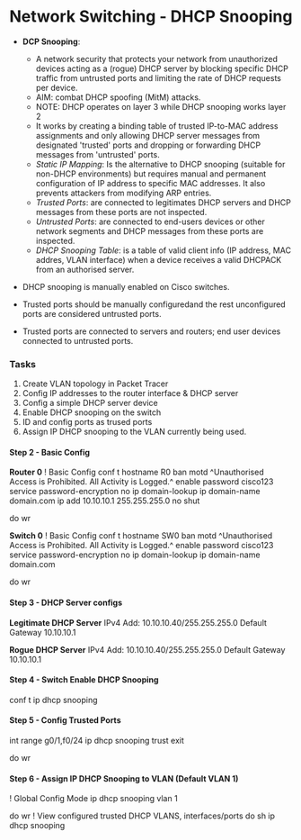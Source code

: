 # Network Switching - DHCP Snooping

+ **DCP Snooping**:
	- A network security that protects your network from unauthorized devices acting as a (rogue) DHCP server by blocking specific DHCP traffic from untrusted ports and limiting the rate of DHCP requests per device.
	- AIM: combat DHCP spoofing (MitM) attacks.
	- NOTE: DHCP operates on layer 3 while DHCP snooping works layer 2
	- It works by creating a binding table of trusted IP-to-MAC address assignments and only allowing DHCP server messages from designated 'trusted' ports and dropping or forwarding DHCP messages from 'untrusted' ports.
	- _Static IP Mapping_: Is the alternative to DHCP snooping (suitable for non-DHCP environments) but requires manual and permanent configuration of IP address to specific MAC addresses. It also prevents attackers from modifying ARP entries.
	- _Trusted Ports_: are connected to legitimates DHCP servers and DHCP messages from these ports are not inspected.
	- _Untrusted Ports_: are connected to end-users devices or other network segments and DHCP messages from these ports are inspected.
	- _DHCP Snooping Table_: is a table of valid client info (IP address, MAC addres, VLAN interface) when a device receives a valid DHCPACK from an authorised server.

+ DHCP snooping is manually enabled on Cisco switches.
+ Trusted ports should be manually configuredand the rest unconfigured ports are considered untrusted ports.
+ Trusted ports are connected to servers and routers; end user devices connected to untrusted ports.


### Tasks
1. Create VLAN topology in Packet Tracer
2. Config IP addresses to the router interface & DHCP server
3. Config a simple DHCP server device
4. Enable DHCP snooping on the switch
5. ID and config ports as trused ports
6. Assign IP DHCP snooping to the VLAN currently being used.



#### Step 2 - Basic Config

**Router 0**
! Basic Config
conf t
hostname R0
ban motd ^Unauthorised Access is Prohibited. All Activity is Logged.^
enable password cisco123
service password-encryption
no ip domain-lookup
ip domain-name domain.com
ip add 10.10.10.1 255.255.255.0
no shut

do wr

**Switch 0**
! Basic Config
conf t
hostname SW0
ban motd ^Unauthorised Access is Prohibited. All Activity is Logged.^
enable password cisco123
service password-encryption
no ip domain-lookup
ip domain-name domain.com

do wr

#### Step 3 - DHCP Server configs

**Legitimate DHCP Server**
IPv4 Add: 10.10.10.40/255.255.255.0
Default Gateway 10.10.10.1


**Rogue DHCP Server**
IPv4 Add: 10.10.10.40/255.255.255.0
Default Gateway 10.10.10.1

#### Step 4 - Switch Enable DHCP Snooping
conf t
ip dhcp snooping

#### Step 5 - Config Trusted Ports
int range g0/1,f0/24
ip dhcp snooping trust
exit 

do wr

#### Step 6 - Assign IP DHCP Snooping to VLAN (Default VLAN 1)
! Global Config Mode
ip dhcp snooping vlan 1

do wr
! View configured trusted DHCP VLANS, interfaces/ports
do sh ip dhcp snooping